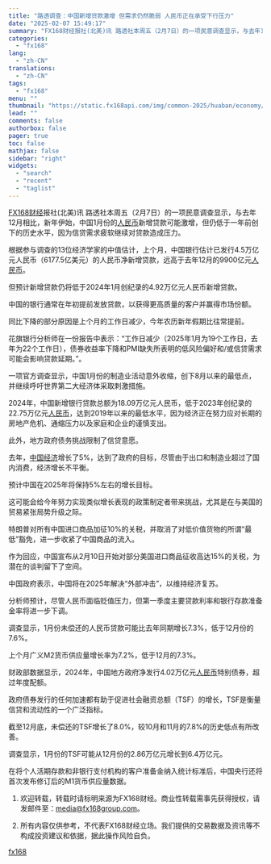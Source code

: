 ```yaml
---
title: "路透调查：中国新增贷款激增 但需求仍然脆弱 人民币正在承受下行压力"
date: "2025-02-07 15:49:17"
summary: "FX168财经报社(北美)讯 路透社本周五（2月7日）的一项民意调查显示，与去年12月相比，新年..."
categories:
  - "fx168"
lang:
  - "zh-CN"
translations:
  - "zh-CN"
tags:
  - "fx168"
menu: ""
thumbnail: "https://static.fx168api.com/img/common-2025/huaban/economy/%E4%B8%AD%E5%9B%BD%E7%BB%8F%E6%B5%8E1%E8%8A%B1%E7%93%A320250126.jpg"
lead: ""
comments: false
authorbox: false
pager: true
toc: false
mathjax: false
sidebar: "right"
widgets:
  - "search"
  - "recent"
  - "taglist"
---
```


[FX168财经](https://www.fx168news.com/)报社(北美)讯 路透社本周五（2月7日）的一项民意调查显示，与去年12月相比，新年伊始，中国1月份的[人民币](https://www.fx168news.com/quote/CNY)新增贷款可能激增，但仍低于一年前创下的历史水平，因为信贷需求疲软继续对贷款造成压力。

根据参与调查的13位经济学家的中值估计，上个月，中国银行估计已发行4.5万亿元人民币（6177.5亿美元）的人民币净新增贷款，远高于去年12月的9900亿元[人民币](https://www.fx168news.com/quote/CNY)。

但预计新增贷款仍将低于2024年1月创纪录的4.92万亿元人民币新增贷款。

中国的银行通常在年初提前发放贷款，以获得更高质量的客户并赢得市场份额。

同比下降的部分原因是上个月的工作日减少，今年农历新年假期比往常提前。

花旗银行分析师在一份报告中表示：“工作日减少（2025年1月为19个工作日，去年为22个工作日），债券收益率下降和PMI缺失所表明的低风险偏好和/或信贷需求可能会影响贷款延期。”。

一项官方调查显示，中国1月份的制造业活动意外收缩，创下8月以来的最低点，并继续呼吁世界第二大经济体采取刺激措施。

2024年，中国新增银行贷款总额为18.09万亿元人民币，低于2023年创纪录的22.75万亿元[人民币](https://www.fx168news.com/quote/CNY)，达到2019年以来的最低水平，因为经济正在努力应对长期的房地产危机、通缩压力以及家庭和企业的谨慎支出。

此外，地方政府债务挑战限制了信贷意愿。

去年，[中国经济](https://www.fx168news.com/topic/28)增长了5%，达到了政府的目标，尽管由于出口和制造业超过了国内消费，经济增长不平衡。

预计中国在2025年将保持5%左右的增长目标。

这可能会给今年努力实现类似增长表现的政策制定者带来挑战，尤其是在与美国的贸易紧张局势升级之际。

特朗普对所有中国进口商品加征10%的关税，并取消了对低价值货物的所谓“最低”豁免，进一步收紧了中国商品的流入。

作为回应，中国宣布从2月10日开始对部分美国进口商品征收高达15%的关税，为潜在的谈判留下了空间。

中国政府表示，中国将在2025年解决“外部冲击”，以维持经济复苏。

分析师预计，尽管人民币面临贬值压力，但第一季度主要贷款利率和银行存款准备金率将进一步下调。

调查显示，1月份未偿还的人民币贷款可能比去年同期增长7.3%，低于12月份的7.6%。

上个月广义M2货币供应量增长率为7.2%，低于12月的7.3%。

财政部数据显示，2024年，中国地方政府净发行4.02万亿元[人民币](https://www.fx168news.com/quote/CNY)特别债券，超过年度配额。

政府债券发行的任何加速都有助于促进社会融资总额（TSF）的增长，TSF是衡量信贷和流动性的一个广泛指标。

截至12月底，未偿还的TSF增长了8.0%，较10月和11月的7.8%的历史低点有所改善。

调查显示，1月份的TSF可能从12月份的2.86万亿元增长到6.4万亿元。

在将个人活期存款和非银行支付机构的客户准备金纳入统计标准后，中国央行还将首次发布修订后的M1货币供应量数据。




1. 欢迎转载，转载时请标明来源为FX168财经。商业性转载需事先获得授权，请发邮件至：media@fx168group.com。

2. 所有内容仅供参考，不代表FX168财经立场。我们提供的交易数据及资讯等不构成投资建议和依据，据此操作风险自负。

[fx168](https://www.fx168news.com/article/人民币-831995)
